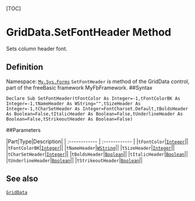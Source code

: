 [TOC]
# GridData.SetFontHeader Method
Sets column header font.
## Definition
Namespace: [`My.Sys.Forms`](My.Sys.Forms.md)
`SetFontHeader` is method of the GridData control, part of the freeBasic framework MyFbFramework.
##Syntax
```freeBasic
Declare Sub SetFontHeader(tFontColor As Integer=-1,tFontColorBK As Integer=-1,tNameHeader As WString="",tSizeHeader As Integer=-1,tCharSetHeader As Integer=FontCharset.Default,tBoldsHeader As Boolean=False,tItalicHeader As Boolean=False,tUnderlineHeader As Boolean=False,tStrikeoutHeader As Boolean=False)
```

##Parameters

|Part|Type|Description|
| :------------ | :------------ |
|`tFontColor`|[`Integer`]("https://www.freebasic.net/wiki/KeyPgInteger")||
|`tFontColorBK`|[`Integer`]("https://www.freebasic.net/wiki/KeyPgInteger")||
|`tNameHeader`|[`WString`]("https://www.freebasic.net/wiki/KeyPgWString")||
|`tSizeHeader`|[`Integer`]("https://www.freebasic.net/wiki/KeyPgInteger")||
|`tCharSetHeader`|[`Integer`]("https://www.freebasic.net/wiki/KeyPgInteger")||
|`tBoldsHeader`|[`Boolean`]("https://www.freebasic.net/wiki/KeyPgBoolean")||
|`tItalicHeader`|[`Boolean`]("https://www.freebasic.net/wiki/KeyPgBoolean")||
|`tUnderlineHeader`|[`Boolean`]("https://www.freebasic.net/wiki/KeyPgBoolean")||
|`tStrikeoutHeader`|[`Boolean`]("https://www.freebasic.net/wiki/KeyPgBoolean")||
## See also
[`GridData`](GridData.md)
